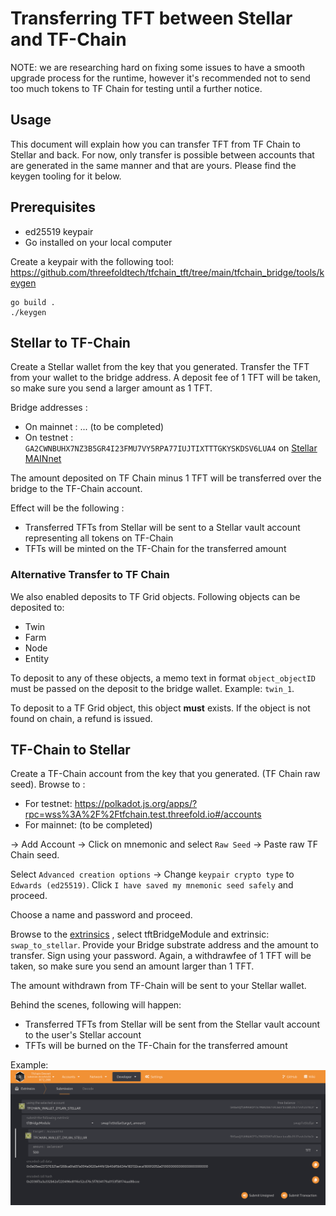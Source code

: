 # Transferring TFT between Stellar and TF-Chain

NOTE: we are researching hard on fixing some issues to have a smooth upgrade process for the runtime, however it's recommended not to send too much tokens to TF Chain for testing until a further notice.

## Usage

This document will explain how you can transfer TFT from TF Chain to Stellar and back.
For now, only transfer is possible between accounts that are generated in the same manner and that are yours. Please find the keygen tooling for it below. 

## Prerequisites

- ed25519 keypair
- Go installed on your local computer

Create a keypair with the following tool: https://github.com/threefoldtech/tfchain_tft/tree/main/tfchain_bridge/tools/keygen

```
go build .
./keygen
```

## Stellar to TF-Chain

Create a Stellar wallet from the key that you generated.
Transfer the TFT from your wallet to the bridge address. A deposit fee of 1 TFT will be taken, so make sure you send a larger amount as 1 TFT.

Bridge addresses : 
- On mainnet : ... (to be completed)
- On testnet : `GA2CWNBUHX7NZ3B5GR4I23FMU7VY5RPA77IUJTIXTTTGKYSKDSV6LUA4` on [Stellar MAINnet](https://stellar.expert/explorer/public)
<!--- - On devnet :  `GCMBZY4NGEV4CQYHJ6SXMRSTLTEOR2ERNKY6NH32LYCVDCN2E5CXZJOU` on [Stellar TESTnet](https://stellar.expert/explorer/testnet) -->

The amount deposited on TF Chain minus 1 TFT will be transferred over the bridge to the TF-Chain account.

Effect will be the following :
- Transferred TFTs from Stellar will be sent to a Stellar vault account representing all tokens on TF-Chain
- TFTs will be minted on the TF-Chain for the transferred amount

### Alternative Transfer to TF Chain

We also enabled deposits to TF Grid objects. Following objects can be deposited to:

- Twin
- Farm
- Node
- Entity

To deposit to any of these objects, a memo text in format `object_objectID` must be passed on the deposit to the bridge wallet. Example: `twin_1`. 

To deposit to a TF Grid object, this object **must** exists. If the object is not found on chain, a refund is issued.

## TF-Chain to Stellar

Create a TF-Chain account from the key that you generated. (TF Chain raw seed).
Browse to : 
- For testnet: https://polkadot.js.org/apps/?rpc=wss%3A%2F%2Ftfchain.test.threefold.io#/accounts 
- For mainnet: (to be completed)
<!--- - For devnet: https://polkadot.js.org/apps/?rpc=wss%3A%2F%2Ftfchain.dev.threefold.io#/accounts -->

-> Add Account -> Click on mnemonic and select `Raw Seed` -> Paste raw TF Chain seed.

Select `Advanced creation options` -> Change `keypair crypto type` to `Edwards (ed25519)`. Click `I have saved my mnemonic seed safely` and proceed.

Choose a name and password and proceed.

Browse to the [extrinsics](https://polkadot.js.org/apps/?rpc=wss%3A%2F%2Ftfchain.test.threefold.io#/extrinsics) <!--- or [Devnet](https://polkadot.js.org/apps/?rpc=wss%3A%2F%2Ftfchain.dev.threefold.io#/extrinsics) -->, select tftBridgeModule and extrinsic: `swap_to_stellar`. Provide your Bridge substrate address and the amount to transfer. Sign using your password.
Again, a withdrawfee of 1 TFT will be taken, so make sure you send an amount larger than 1 TFT.

The amount withdrawn from TF-Chain will be sent to your Stellar wallet.

Behind the scenes, following will happen:
- Transferred TFTs from Stellar will be sent from the Stellar vault account to the user's Stellar account
- TFTs will be burned on the TF-Chain for the transferred amount

Example: ![swap_to_stellar](img/swap_to_stellar.png)
